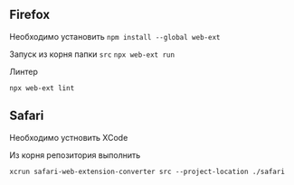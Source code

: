 ## Firefox

Необходимо установить
`npm install --global web-ext`

Запуск из корня папки `src`
`npx web-ext run`

Линтер

`npx web-ext lint`

## Safari

Необходимо устновить XCode

Из корня репозитория выполнить

`xcrun safari-web-extension-converter src --project-location ./safari`
